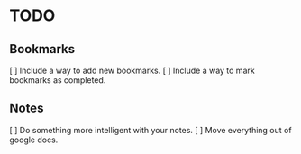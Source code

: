 # TODO

## Bookmarks

[ ] Include a way to add new bookmarks.
[ ] Include a way to mark bookmarks as completed.

## Notes

[ ] Do something more intelligent with your notes.
[ ] Move everything out of google docs.